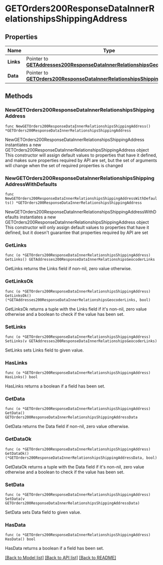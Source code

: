 # GETOrders200ResponseDataInnerRelationshipsShippingAddress

## Properties

Name | Type | Description | Notes
------------ | ------------- | ------------- | -------------
**Links** | Pointer to [**GETAddresses200ResponseDataInnerRelationshipsGeocoderLinks**](GETAddresses200ResponseDataInnerRelationshipsGeocoderLinks.md) |  | [optional] 
**Data** | Pointer to [**GETOrders200ResponseDataInnerRelationshipsShippingAddressData**](GETOrders200ResponseDataInnerRelationshipsShippingAddressData.md) |  | [optional] 

## Methods

### NewGETOrders200ResponseDataInnerRelationshipsShippingAddress

`func NewGETOrders200ResponseDataInnerRelationshipsShippingAddress() *GETOrders200ResponseDataInnerRelationshipsShippingAddress`

NewGETOrders200ResponseDataInnerRelationshipsShippingAddress instantiates a new GETOrders200ResponseDataInnerRelationshipsShippingAddress object
This constructor will assign default values to properties that have it defined,
and makes sure properties required by API are set, but the set of arguments
will change when the set of required properties is changed

### NewGETOrders200ResponseDataInnerRelationshipsShippingAddressWithDefaults

`func NewGETOrders200ResponseDataInnerRelationshipsShippingAddressWithDefaults() *GETOrders200ResponseDataInnerRelationshipsShippingAddress`

NewGETOrders200ResponseDataInnerRelationshipsShippingAddressWithDefaults instantiates a new GETOrders200ResponseDataInnerRelationshipsShippingAddress object
This constructor will only assign default values to properties that have it defined,
but it doesn't guarantee that properties required by API are set

### GetLinks

`func (o *GETOrders200ResponseDataInnerRelationshipsShippingAddress) GetLinks() GETAddresses200ResponseDataInnerRelationshipsGeocoderLinks`

GetLinks returns the Links field if non-nil, zero value otherwise.

### GetLinksOk

`func (o *GETOrders200ResponseDataInnerRelationshipsShippingAddress) GetLinksOk() (*GETAddresses200ResponseDataInnerRelationshipsGeocoderLinks, bool)`

GetLinksOk returns a tuple with the Links field if it's non-nil, zero value otherwise
and a boolean to check if the value has been set.

### SetLinks

`func (o *GETOrders200ResponseDataInnerRelationshipsShippingAddress) SetLinks(v GETAddresses200ResponseDataInnerRelationshipsGeocoderLinks)`

SetLinks sets Links field to given value.

### HasLinks

`func (o *GETOrders200ResponseDataInnerRelationshipsShippingAddress) HasLinks() bool`

HasLinks returns a boolean if a field has been set.

### GetData

`func (o *GETOrders200ResponseDataInnerRelationshipsShippingAddress) GetData() GETOrders200ResponseDataInnerRelationshipsShippingAddressData`

GetData returns the Data field if non-nil, zero value otherwise.

### GetDataOk

`func (o *GETOrders200ResponseDataInnerRelationshipsShippingAddress) GetDataOk() (*GETOrders200ResponseDataInnerRelationshipsShippingAddressData, bool)`

GetDataOk returns a tuple with the Data field if it's non-nil, zero value otherwise
and a boolean to check if the value has been set.

### SetData

`func (o *GETOrders200ResponseDataInnerRelationshipsShippingAddress) SetData(v GETOrders200ResponseDataInnerRelationshipsShippingAddressData)`

SetData sets Data field to given value.

### HasData

`func (o *GETOrders200ResponseDataInnerRelationshipsShippingAddress) HasData() bool`

HasData returns a boolean if a field has been set.


[[Back to Model list]](../README.md#documentation-for-models) [[Back to API list]](../README.md#documentation-for-api-endpoints) [[Back to README]](../README.md)


